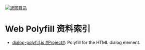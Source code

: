 [![返回目录](https://parg.co/UGo)](https://github.com/wxyyxc1992/Awesome-Reference) 
# Web Polyfill 资料索引

- [dialog-polyfill.js #Project#](https://github.com/GoogleChrome/dialog-polyfill): Polyfill for the HTML dialog element.

